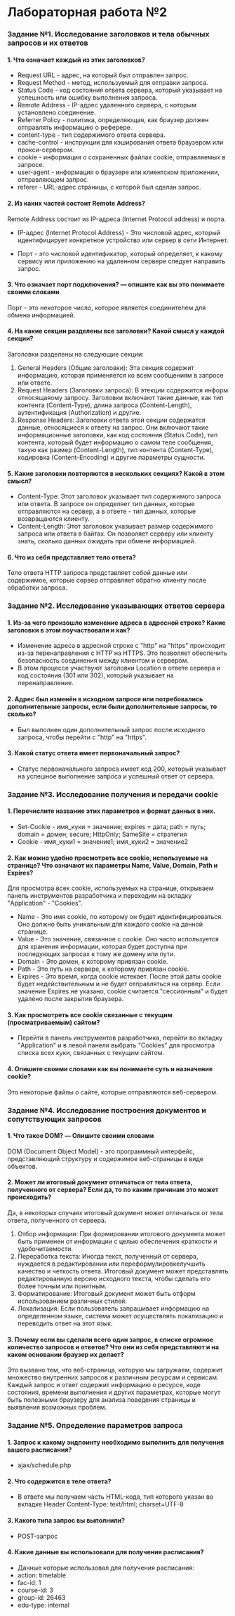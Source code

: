 # Лабораторная работа №2


### Задание №1. Исследование заголовков и тела обычных запросов и их ответов

#### 1. Что означает каждый из этих заголовков? 
- Request URL - адрес, на который был отправлен запрос.
- Request Method - метод, используемый для отправки запроса.
- Status Code - код состояния ответа сервера, который указывает на успешность или ошибку выполнения запроса.
- Remote Address - IP-адрес удаленного сервера, с которым установлено соединение.
- Referrer Policy - политика, определяющая, как браузер должен отправлять информацию о реферере. 
- content-type - тип содержимого ответа сервера. 
- cache-control - инструкции для кэширования ответа браузером или прокси-сервером.
- cookie - информация о сохраненных файлах cookie, отправляемых в запросе.
- user-agent - информация о браузере или клиентском приложении, отправляющем запрос.
- referer  - URL-адрес страницы, с которой был сделан запрос.

#### 2. Из каких частей состоит Remote Address?
 
Remote Address состоит из IP-адреса (Internet Protocol address) и порта.
    
- IP-адрес (Internet Protocol Address) - Это числовой адрес, который идентифицирует конкретное устройство или сервер в сети Интернет. 

- Порт - это числовой идентификатор, который определяет, к какому сервису или приложению на удаленном сервере следует направить запрос. 

#### 3. Что означает порт подключения? — опишите как вы это понимаете своими словами

Порт - это некоторое число, которое является соединителем для обмена информацией.

#### 4. На какие секции разделены все заголовки? Какой смысл у каждой секции?

Заголовки разделены на следующие секции:

1. General Headers (Общие заголовки): Эта секция содержит информацию, которая применяется ко всем сообщениям в запросе или ответе.
2. Request Headers (Заголовки запроса): В этекции содержится информ относящаяому запросу. Заголовки включают такие данные, как тип контента (Content-Type), длина запроса (Content-Length), аутентификация (Authorization) и другие.
3. Response Headers: Заголовки ответа этой секции содержатся данные, относящиеся к ответу на запрос. Они включают такие информационные заголовки, как код состояния (Status Code), тип контента, который будет информацию о самом теле сообщения, такую как размер (Content-Length), тип контента (Content-Type), кодировка (Content-Encoding) и другие параметры сущности.

#### 5. Какие заголовки повторяются в нескольких секциях? Какой в этом смысл?

- Content-Type: Этот заголовок указывает тип содержимого запроса или ответа. В запросе он определяет тип данных, которые отправляются на сервер, а в ответе - тип данных, которые возвращаются клиенту.
- Content-Length: Этот заголовок указывает размер содержимого запроса или ответа в байтах. Он позволяет серверу или клиенту знать, сколько данных ожидать при обмене информацией.

#### 6. Что из себя представляет тело ответа?

Тело ответа HTTP запроса представляет собой данные или содержимое, которые сервер отправляет обратно клиенту после обработки запроса.

### Задание №2. Исследование указывающих ответов сервера

#### 1. Из-за чего произошло изменение адреса в адресной строке? Какие заголовки в этом поучаствовали и как?

- Изменение адреса в адресной строке с "http" на "https" происходит из-за перенаправления c HTTP на HTTPS. Это позволяет обеспечить безопасность соединения между клиентом и сервером.
- В этом процессе участвуют заголовки Location в ответе сервера и код состояния (301 или 302), который указывает на перенаправление.

#### 2. Адрес был изменён в исходном запросе или потребовались дополнительные запросы, если были дополнительные запросы, то сколько?

- Был выполнен один дополнительный запрос после исходного запроса, чтобы перейти с "http" на "https".

#### 3. Какой статус ответа имеет первоначальный запрос?

- Статус первоначального запроса имеет код 200, который указывает на успешное выполнение запроса и успешный ответ от сервера.

### Задание №3. Исследование получения и передачи cookie

#### 1. Перечислите название этих параметров и формат данных в них. 

- Set-Cookie - имя_куки = значение; expires = дата; path = путь; domain = домен; secure; HttpOnly; SameSite = стратегия
- Cookie - имя_куки1 = значение1; имя_куки2 = значение2

#### 2. Как можно удобно просмотреть все cookie, используемые на странице? Что означают их параметры Name, Value, Domain, Path и Expires?

Для просмотра всех cookie, используемых на странице, открываем панель инструментов разработчика и переходим на вкладку "Application" - "Cookies".

- Name - Это имя cookie, по которому он будет идентифицироваться. Оно должно быть уникальным для каждого cookie на данной странице.
- Value - Это значение, связанное с cookie. Оно часто используется для хранения информации, которая будет доступна при последующих запросах к тому же домену или пути.
- Domain - Это домен, к которому привязан cookie.
- Path - Это путь на сервере, к которому привязан cookie. 
- Expires - Это время, когда cookie истекает. После этой даты cookie будет недействительным и не будет отправляться на сервер. Если значение Expires не указано, cookie считается "сессионным" и будет удалено после закрытия браузера.

#### 3. Как просмотреть все cookie связанные с текущим (просматриваемым) сайтом?

- Перейти в панель инструментов разработчика, перейти во вкладку "Application" и в левой панели выбрать "Cookies" для просмотра списка всех куки, связанных с текущим сайтом.

#### 4. Опишите своими словами как вы понимаете суть и назначение cookie?

Это некоторые файлы о сайте, которые отправляются веб-сервером.

### Задание №4. Исследование построения документов и сопутствующих запросов 

#### 1. Что такое DOM? — Опишите своими словами

DOM (Document Object Model) - это программный интерфейс, представляющий структуру и содержимое веб-страницы в виде объектов.

#### 2. Может ли итоговый документ отличаться от тела ответа, полученного от сервера? Если да, то по каким причинам это может происходить?

Да, в некоторых случаях итоговый документ может отличаться от тела ответа, полученного от сервера.

1. Отбор информации: При формировании итогового документа может быть применен от информации с целью обеспечения краткости и удобочитаемости.
2. Переработка текста: Иногда текст, полученный от сервера, нуждается в редактировании или переформулировкелучшить качество и четкость ответа. Итоговый документ может представлять редактированную версию исходного текста, чтобы сделать его более точным или понятным.
3. Форматирование: Итоговый документ может быть отформ использованием различных стилей.
4. Локализация: Если пользователь запрашивает информацию на определенном языке, система может осуществлять локализацию и переводить ответ на этот язык.

#### 3. Почему если вы сделали всего один запрос, в списке огромное количество запросов и ответов? Что они из себя представляют и на каком основании браузер их делает?

Это вызвано тем, что веб-страница, которую мы загружаем, содержит множество внутренних запросов к различным ресурсам и сервисам. Каждый запрос и ответ содержит информацию о ресурсе, коде состояния, времени выполнения и других параметрах, которые могут быть полезными браузеру для анализа поведения страницы и выявления возможных проблем.  

### Задание №5. Определение параметров запроса

#### 1. Запрос к какому эндпоинту необходимо выполнить для получения вашего расписания?

- ajax/schedule.php

#### 2. Что содержится в теле ответа?

- В ответе мы получаем часть HTML-кода, тип которого указан во вкладке Header Content-Type: text/html; charset=UTF-8

#### 3. Какого типа запрос вы выполнили?

- POST-запрос

#### 4. Какие данные вы использовали для получения расписания?

- Данные которые использовал для получения расписания:
- action: timetable
- fac-id: 1
- course-id: 3
- group-id: 26463
- edu-type: internal